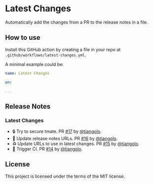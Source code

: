 # Latest Changes

Automatically add the changes from a PR to the release notes in a file.

## How to use

Install this GitHub action by creating a file in your repo at `.github/workflows/latest-changes.yml`.

A minimal example could be:

```yml
name: Latest Changes

on:

...
```

## Release Notes

### Latest Changes

* 🔒 Try to secure tmate. PR [#17](https://github.com/tiangolo/latest-changes/pull/17) by [@tiangolo](https://github.com/tiangolo).
* 📝 Update release notes URLs. PR [#16](https://github.com/tiangolo/latest-changes/pull/16) by [@tiangolo](https://github.com/tiangolo).
* ♻️ Update URLs to use in latest changes. PR [#15](https://github.com/tiangolo/latest-changes/pulls/15) by [@tiangolo](https://github.com/tiangolo).
* 👷 Trigger CI. PR [#14](https://api.github.com/repos/tiangolo/latest-changes/pulls/14) by [@tiangolo](https://api.github.com/users/tiangolo).


## License

This project is licensed under the terms of the MIT license.
